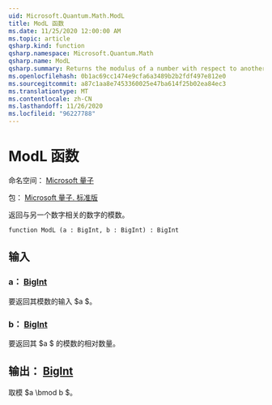 ```yaml
---
uid: Microsoft.Quantum.Math.ModL
title: ModL 函数
ms.date: 11/25/2020 12:00:00 AM
ms.topic: article
qsharp.kind: function
qsharp.namespace: Microsoft.Quantum.Math
qsharp.name: ModL
qsharp.summary: Returns the modulus of a number with respect to another number.
ms.openlocfilehash: 0b1ac69cc1474e9cfa6a3489b2b2fdf497e812e0
ms.sourcegitcommit: a87c1aa8e7453360025e47ba614f25b02ea84ec3
ms.translationtype: MT
ms.contentlocale: zh-CN
ms.lasthandoff: 11/26/2020
ms.locfileid: "96227788"
---
```

# <a name="modl-function"></a>ModL 函数

命名空间： [Microsoft 量子](xref:Microsoft.Quantum.Math)

包： [Microsoft 量子. 标准版](https://nuget.org/packages/Microsoft.Quantum.Standard)


返回与另一个数字相关的数字的模数。

```qsharp
function ModL (a : BigInt, b : BigInt) : BigInt
```


## <a name="input"></a>输入

### <a name="a--bigint"></a>a： [BigInt](xref:microsoft.quantum.lang-ref.bigint)

要返回其模数的输入 $a $。


### <a name="b--bigint"></a>b： [BigInt](xref:microsoft.quantum.lang-ref.bigint)

要返回其 $a $ 的模数的相对数量。



## <a name="output--bigint"></a>输出： [BigInt](xref:microsoft.quantum.lang-ref.bigint)

取模 $a \bmod b $。